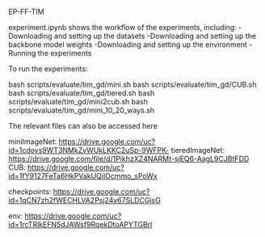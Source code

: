 EP-FF-TIM

experiment.ipynb shows the workflow of the experiments, including:
-Downloading and setting up the datasets
-Downloading and setting up the backbone model weights
-Downloading and setting up the environment
-Running the experiments


To run the experiments:

bash scripts/evaluate/tim_gd/mini.sh
bash scripts/evaluate/tim_gd/CUB.sh
bash scripts/evaluate/tim_gd/tiered.sh
bash scripts/evaluate/tim_gd/mini2cub.sh
bash scripts/evaluate/tim_gd/mini_10_20_ways.sh


The relevant files can also be accessed here

miniImageNet: https://drive.google.com/uc?id=1cdovs9WT3NMkZvWUkLKKC2uSp-9WFPK-
tieredImageNet: https://drive.google.com/file/d/1PikhzXZ4NARMt-sjEQ6-AagL9CJBtFDD
CUB: https://drive.google.com/uc?id=1fY9127FeTa6HkPVakUQilOcmmo_sPoWx

checkpoints: https://drive.google.com/uc?id=1qCN7zh2fWECHLVA2Psj24v67SLDCGjsG

env: https://drive.google.com/uc?id=1rcTRlkEFN5dJAWsf9RqekDtoAPYTGBrl